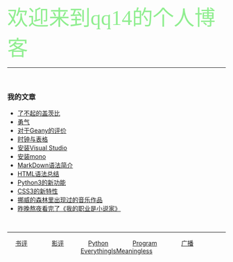 <font face="微软雅黑" color="#90EE90" size="9">欢迎来到qq14的个人博客</font>

---
<br />

### **我的文章**

- [了不起的盖茨比](https://qq14.github.io/%E4%BA%86%E4%B8%8D%E8%B5%B7%E7%9A%84%E7%9B%96%E8%8C%A8%E6%AF%94 "菲茨杰拉德")
- [勇气](https://qq14.github.io/%E5%8B%87%E6%B0%94 "关于一个小女孩")
- [对于Geany的评价](https://qq14.github.io/%E5%8B%87%E6%B0%94 "关于一个小女孩")
- [时钟与表格](https://qq14.github.io/时钟与表格 "chapter 1")
- [安装Visual Studio](https://qq14.github.io/%E5%8B%87%E6%B0%94 "关于一个小女孩")
- [安装mono](https://qq14.github.io/%E5%8B%87%E6%B0%94 "关于一个小女孩")
- [MarkDown语法简介](https://qq14.github.io/%E5%8B%87%E6%B0%94 "关于一个小女孩")
- [HTML语法总结](https://qq14.github.io/%E5%8B%87%E6%B0%94 "关于一个小女孩")
- [Python3的新功能](https://qq14.github.io/%E5%8B%87%E6%B0%94 "关于一个小女孩")
- [CSS3的新特性](https://qq14.github.io/%E5%8B%87%E6%B0%94 "关于一个小女孩")
- [挪威的森林里出现过的音乐作品](https://qq14.github.io/%E5%8B%87%E6%B0%94 "关于一个小女孩")
- [昨晚熬夜看完了《我的职业是小说家》](https://qq14.github.io/昨晚熬夜看完了《我的职业是小说家》 "关于村上")




<br />

----
<p align="center"><a href="https://qq14.github.io/书评">书评</a>&emsp;&emsp;&emsp;&emsp;<a href="https://qq14.github.io/影评">影评</a>&emsp;&emsp;&emsp;&emsp;<a href="https://qq14.github.io/python">Python</a>&emsp;&emsp;&emsp;&emsp;<a href="https://qq14.github.io/Program">Program</a>&emsp;&emsp;&emsp;&emsp;<a href="https://qq14.github.io/广播">广播</a>&emsp;&emsp;&emsp;&emsp;<a href="https://qq14.github.io/EverythingIsMeaningless">EverythingIsMeaningless</a></p>

